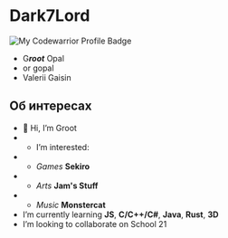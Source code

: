 # Dark7Lord

![My Codewarrior Profile Badge](https://www.codewars.com/users/dark7lord2012/badges/large)

*  G***root*** Opal
* or gopal
* Valerii Gaisin
## Об интересах
* 👋 Hi, I’m Groot
* * I’m interested:
* * *Games* **Sekiro**
* * *Arts* **Jam's Stuff**
* * *Music* **Monstercat**
* I’m currently learning **JS**, **C/C++/C#**, **Java**, **Rust**, **3D**
* I’m looking to collaborate on School 21

<!---
dark7lord/dark7lord is a ✨ special ✨ repository because its `README.md` (this file) appears on your GitHub profile.
You can click the Preview link to take a look at your changes.
--->

